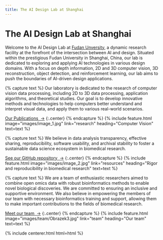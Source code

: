 ```yaml
---
title: The AI Design Lab at Shanghai
---
```



# The AI Design Lab at Shanghai

Welcome to the AI Design Lab at [Fudan Unversity](https://sme.fudan.edu.cn/), a dynamic research facility at the forefront of the intersection between AI and design. Situated within the prestigious Fudan University in Shanghai, China, our lab is dedicated to exploring and applying AI technologies in various design domains. With a focus on depth information, 2D and 3D computer vision, 3D reconstruction, object detection, and reinforcement learning, our lab aims to push the boundaries of AI-driven design applications.

<!-- section break -->

{% capture text %}
Our laboratory is dedicated to the research of computer vision data processing, including 2D to 3D data processing, application algorithms, and theoretical studies. Our goal is to develop innovative methods and technologies to help computers better understand and interpret visual data, and apply them to various real-world scenarios.

[Our Publications &nbsp;→](research)
{:.center}
{% endcapture %}
{%
  include feature.html
  image="images/image_1.jpg"
  link="research"
  heading="Computer Vision"
  text=text
%}

{% capture text %}
We believe in data analysis transparency, effective sharing, reproducibility, software usability, and archival stability to foster a sustainable data science ecosystem in biomedical research.

[See our GitHub repository &nbsp;→](https://github.com/PatrickAIlab/)
{:.center}
{% endcapture %}
{%
  include feature.html
  image="images/image_2.jpg"
  link="resources"
  heading="Rigor and reproducibility in biomedical research"
  text=text
%}

{% capture text %}
We are a team of enthusiastic researchers aimed to combine open omics data with robust bioinformatics methods to enable novel biological discoveries. We are committed to ensuring an inclusive and supportive environment. We also believe in empowering the members of our team with necessary bioinformatics training and support, allowing them to make important contributions to the fields of biomedical research.


[Meet our team &nbsp;→](team)
{:.center}
{% endcapture %}
{%
  include feature.html
  image="images/team/Obrazek3.jpg"
  link="team"
  heading="Our team"
  text=text
%}



{% include centerer.html html=html %}
